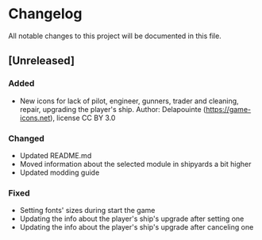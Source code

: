 # Changelog
All notable changes to this project will be documented in this file.

## [Unreleased]

### Added
- New icons for lack of pilot, engineer, gunners, trader and cleaning, repair,
  upgrading the player's ship. Author: Delapouinte (https://game-icons.net),
  license CC BY 3.0

### Changed
- Updated README.md
- Moved information about the selected module in shipyards a bit higher
- Updated modding guide

### Fixed
- Setting fonts' sizes during start the game
- Updating the info about the player's ship's upgrade after setting one
- Updating the info about the player's ship's upgrade after canceling one
